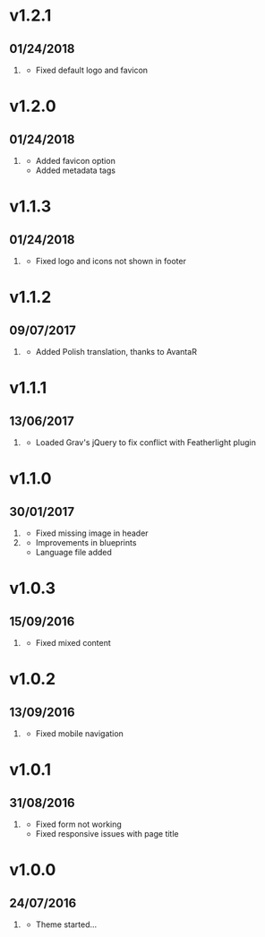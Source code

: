 # v1.2.1
## 01/24/2018

1. [](#bugfix)
    * Fixed default logo and favicon


# v1.2.0
## 01/24/2018

1. [](#improved)
    * Added favicon option
    * Added metadata tags


# v1.1.3
## 01/24/2018

1. [](#bugfix)
    * Fixed logo and icons not shown in footer


# v1.1.2
## 09/07/2017

1. [](#improved)
    * Added Polish translation, thanks to AvantaR


# v1.1.1
## 13/06/2017

1. [](#improved)
    * Loaded Grav's jQuery to fix conflict with Featherlight plugin


# v1.1.0
## 30/01/2017

1. [](#bugfix)
    * Fixed missing image in header
1. [](#improved)
    * Improvements in blueprints
    * Language file added

# v1.0.3
## 15/09/2016

1. [](#bugfix)
    * Fixed mixed content

# v1.0.2
## 13/09/2016

1. [](#bugfix)
    * Fixed mobile navigation

# v1.0.1
## 31/08/2016

1. [](#bugfix)
    * Fixed form not working
    * Fixed responsive issues with page title

# v1.0.0
## 24/07/2016

1. [](#new)
    * Theme started...
